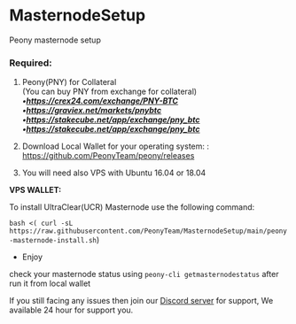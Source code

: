 # MasternodeSetup
Peony masternode setup



### Required:

1. Peony(PNY) for Collateral <br>
(You can buy PNY from exchange for collateral) <br>
***•https://crex24.com/exchange/PNY-BTC <br>
•https://graviex.net/markets/pnybtc <br>
•https://stakecube.net/app/exchange/pny_btc <br>
•https://stakecube.net/app/exchange/pny_btc <br>***

2. Download Local Wallet for your operating system: : https://github.com/PeonyTeam/peony/releases

3. You will need also VPS with Ubuntu 16.04 or 18.04

**VPS WALLET:**

To install UltraClear(UCR) Masternode use the following command:

`bash <( curl -sL https://raw.githubusercontent.com/PeonyTeam/MasternodeSetup/main/peony-masternode-install.sh`)

- Enjoy

check your masternode status using `peony-cli getmasternodestatus` after run it from local wallet

If you still facing any issues then join our <a href="https://discord.com/invite/nyTnAHtBX9">Discord server</a> for support, We available 24 hour for support you.
